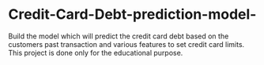 # Credit-Card-Debt-prediction-model-
Build the model which will predict the credit card debt based on the customers past transaction and various features to set credit card limits.
This project is done only for the educational purpose.  
